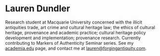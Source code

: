 # Lauren Dundler

Research student at Macquarie University concerned with the illicit antiquities trade, art crime and cultural heritage law; the ethics of cultural heritage, provenance and academic practice; cultural heritage policy development and implementation; provenance research.
Currently contributing to Markers of Authenticity Seminar series.
See my [academia.edu](https://mq.academia.edu/LaurenDundler) page, and contact me at [lauren@forgingantiquity.com](mailto:lauren@forgingantiquity.com).
